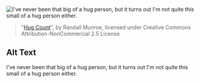 ![I've never been that big of a hug person, but it turns out I'm not quite this small of a hug person either.](https://imgs.xkcd.com/comics/hug_count.png)
> "[Hug Count](https://xkcd.com/2419/)", by Randall Munroe, licensed under Creative Commons Attribution-NonCommercial 2.5 License

## Alt Text
I've never been that big of a hug person, but it turns out I'm not quite this small of a hug person either.
